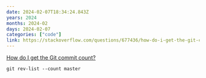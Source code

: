 ```yaml
---
date: 2024-02-07T18:34:24.843Z
years: 2024
months: 2024-02
days: 2024-02-07
categories: ["code"]
link: https://stackoverflow.com/questions/677436/how-do-i-get-the-git-commit-count#4061706
---
```

[How do I get the Git commit count?](https://stackoverflow.com/questions/677436/how-do-i-get-the-git-commit-count#4061706)

```
git rev-list --count master
```
